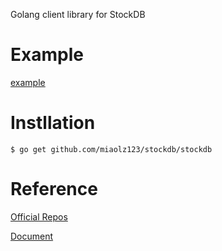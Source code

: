 Golang client library for StockDB

# Example

[example](https://github.com/miaolz123/stockdb/tree/master/example/golang)

# Instllation

```shell
$ go get github.com/miaolz123/stockdb/stockdb
```

# Reference

[Official Repos](https://github.com/miaolz123/stockdb)

[Document](http://docs.stockdb.org/)
